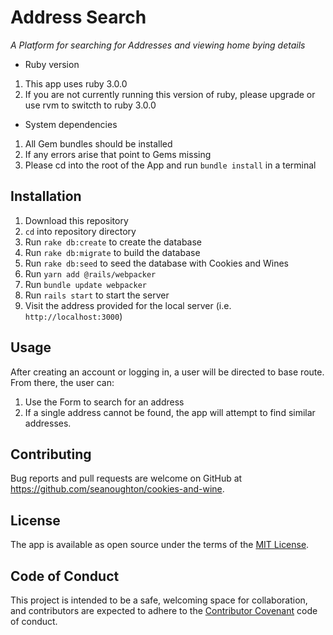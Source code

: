# Address Search

*A Platform for searching for Addresses and viewing home bying details*

* Ruby version
1. This app uses ruby 3.0.0
2. If you are not currently running this version of ruby, please upgrade or use rvm to switcth to ruby 3.0.0

* System dependencies
1. All Gem bundles should be installed
2. If any errors arise that point to Gems missing
3. Please cd into the root of the App and run `bundle install` in a terminal

## Installation

1. Download this repository
2. `cd` into repository directory
3. Run `rake db:create` to create the database
3. Run `rake db:migrate` to build the database
4. Run `rake db:seed` to seed the database with Cookies and Wines
5. Run `yarn add @rails/webpacker`
6. Run `bundle update webpacker`
7. Run `rails start` to start the server
8. Visit the address provided for the local server (i.e. `http://localhost:3000`)


## Usage

After creating an account or logging in, a user will be directed to base route. From there, the user can:
1. Use the Form to search for an address
2. If a single address cannot be found, the app will attempt to find similar addresses.


## Contributing

Bug reports and pull requests are welcome on GitHub at https://github.com/seanoughton/cookies-and-wine.

## License

The app is available as open source under the terms of the [MIT License](https://opensource.org/licenses/MIT).

## Code of Conduct
This project is intended to be a safe, welcoming space for collaboration, and contributors are expected to adhere to the [Contributor Covenant](http://contributor-covenant.org) code of conduct.

